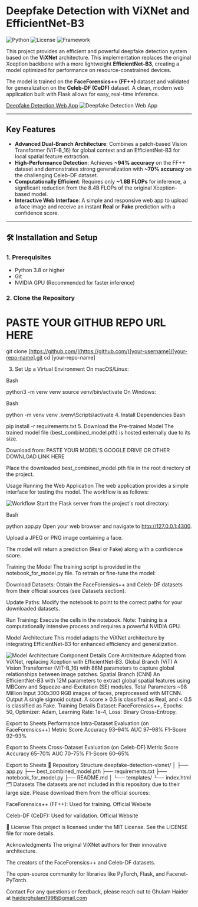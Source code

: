 # Deepfake Detection with ViXNet and EfficientNet-B3

![Python](https://img.shields.io/badge/Python-3.8%2B-blue.svg) ![License](https://img.shields.io/badge/License-MIT-green.svg) ![Framework](https://img.shields.io/badge/Framework-PyTorch_&_Flask-orange.svg)

This project provides an efficient and powerful deepfake detection system based on the **ViXNet** architecture. This implementation replaces the original Xception backbone with a more lightweight **EfficientNet-B3**, creating a model optimized for performance on resource-constrained devices.

The model is trained on the **FaceForensics++ (FF++)** dataset and validated for generalization on the **Celeb-DF (CeDF)** dataset. A clean, modern web application built with Flask allows for easy, real-time inference.

[Deepfake Detection Web App](https://raw.githubusercontent.com/Ghulam-Haider/Deepfake-Detection-with-ViXNet-and-EfficientNet-B3/main/assets/webapp_1.png)
![Deepfake Detection Web App](https://raw.githubusercontent.com/Ghulam-Haider/Deepfake-Detection-with-ViXNet-and-EfficientNet-B3/main/assets/webapp_2.png)

---

## Key Features

* **Advanced Dual-Branch Architecture**: Combines a patch-based Vision Transformer (ViT-B_16) for global context and an EfficientNet-B3 for local spatial feature extraction.
* **High-Performance Detection**: Achieves **~94% accuracy** on the FF++ dataset and demonstrates strong generalization with **~70% accuracy** on the challenging Celeb-DF dataset.
* **Computationally Efficient**: Requires only **~1.8B FLOPs** for inference, a significant reduction from the 8.4B FLOPs of the original Xception-based model.
* **Interactive Web Interface**: A simple and responsive web app to upload a face image and receive an instant **Real** or **Fake** prediction with a confidence score.

---

## 🛠 Installation and Setup

### 1. Prerequisites

* Python 3.8 or higher
* Git
* NVIDIA GPU (Recommended for faster inference)

### 2. Clone the Repository


# PASTE YOUR GITHUB REPO URL HERE
git clone [https://github.com/](https://github.com/)[your-username]/[your-repo-name].git
cd [your-repo-name]

3. Set Up a Virtual Environment
On macOS/Linux:

Bash

python3 -m venv venv
source venv/bin/activate
On Windows:

Bash

python -m venv venv
.\venv\Scripts\activate
4. Install Dependencies
Bash

pip install -r requirements.txt
5. Download the Pre-trained Model
The trained model file (best_combined_model.pth) is hosted externally due to its size.

Download from: PASTE YOUR MODEL'S GOOGLE DRIVE OR OTHER DOWNLOAD LINK HERE

Place the downloaded best_combined_model.pth file in the root directory of the project.

 Usage
Running the Web Application
The web application provides a simple interface for testing the model. The workflow is as follows:
 
![Workflow](https://raw.githubusercontent.com/Ghulam-Haider/Deepfake-Detection-with-ViXNet-and-EfficientNet-B3/main/assets/workflow.png)
Start the Flask server from the project's root directory:

Bash

python app.py
Open your web browser and navigate to http://127.0.0.1:4300.

Upload a JPEG or PNG image containing a face.

The model will return a prediction (Real or Fake) along with a confidence score.

Training the Model
The training script is provided in the notebook_for_model.py file. To retrain or fine-tune the model:

Download Datasets: Obtain the FaceForensics++ and Celeb-DF datasets from their official sources (see Datasets section).

Update Paths: Modify the notebook to point to the correct paths for your downloaded datasets.

Run Training: Execute the cells in the notebook. Note: Training is a computationally intensive process and requires a powerful NVIDIA GPU.

 Model Architecture
This model adapts the ViXNet architecture by integrating EfficientNet-B3 for enhanced efficiency and generalization.


![Model Architecture](https://raw.githubusercontent.com/Ghulam-Haider/Deepfake-Detection-with-ViXNet-and-EfficientNet-B3/main/assets/architecture)
Component	Details
Core Architecture	Adapted from ViXNet, replacing Xception with EfficientNet-B3.
Global Branch (ViT)	A Vision Transformer (ViT-B_16) with 86M parameters to capture global relationships between image patches.
Spatial Branch (CNN)	An EfficientNet-B3 with 12M parameters to extract global spatial features using MBConv and Squeeze-and-Excitation (SE) modules.
Total Parameters	~98 Million
Input	300x300 RGB images of faces, preprocessed with MTCNN.
Output	A single sigmoid output. A score ≥ 0.5 is classified as Real, and < 0.5 is classified as Fake.
Training Details	Dataset: FaceForensics++, Epochs: 50, Optimizer: Adam, Learning Rate: 1e-4, Loss: Binary Cross-Entropy.

Export to Sheets
 Performance
Intra-Dataset Evaluation (on FaceForensics++)
Metric	Score
Accuracy	93–94%
AUC	97–98%
F1-Score	92–93%

Export to Sheets
Cross-Dataset Evaluation (on Celeb-DF)
Metric	Score
Accuracy	65–70%
AUC	70–75%
F1-Score	60–65%

Export to Sheets
📂 Repository Structure
deepfake-detection-vixnet/
│
├── app.py
├── best_combined_model.pth
├── requirements.txt
├── notebook_for_model.py
├── README.md
│
└── templates/
    └── index.html
🗂️ Datasets
The datasets are not included in this repository due to their large size. Please download them from the official sources:

FaceForensics++ (FF++): Used for training. Official Website

Celeb-DF (CeDF): Used for validation. Official Website



📄 License
This project is licensed under the MIT License. See the LICENSE file for more details.

Acknowledgments
The original ViXNet authors for their innovative architecture.

The creators of the FaceForensics++ and Celeb-DF datasets.

The open-source community for libraries like PyTorch, Flask, and Facenet-PyTorch.

 Contact
For any questions or feedback, please reach out to Ghulam Haider at haiderghulam1998@gmail.com
